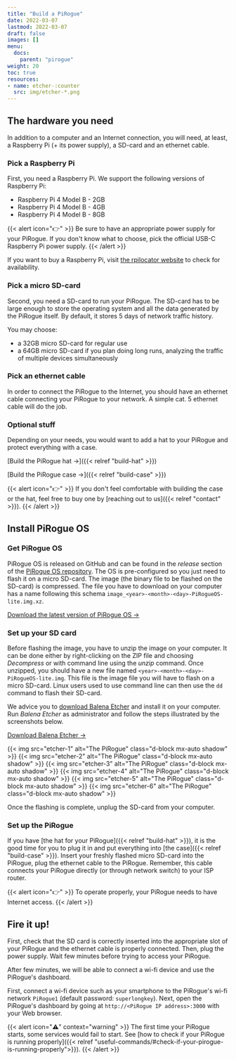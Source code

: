 ```yaml
---
title: "Build a PiRogue"
date: 2022-03-07
lastmod: 2022-03-07
draft: false
images: []
menu:
  docs:
    parent: "pirogue"
weight: 20
toc: true
resources:
- name: etcher-:counter
  src: img/etcher-*.png
---
```


## The hardware you need
In addition to a computer and an Internet connection, you will need, at least, a Raspberry Pi (+ its power supply), a SD-card and an ethernet cable.

### Pick a Raspberry Pi

First, you need a Raspberry Pi. We support the following versions of Raspberry Pi:

* Raspberry Pi 4 Model B - 2GB
* Raspberry Pi 4 Model B - 4GB
* Raspberry Pi 4 Model B - 8GB

{{< alert icon="👉" >}}
Be sure to have an appropriate power supply for your PiRogue. If you don't know what to choose, pick the official USB-C Raspberry Pi power supply.
{{< /alert >}}

If you want to buy a Raspberry Pi, visit [the rpilocator website](https://rpilocator.com/?cat=PI4) to check for availability. 


### Pick a micro SD-card

Second, you need a SD-card to run your PiRogue. The SD-card has to be large enough to store the operating system and all the data generated by the PiRogue itself. By default, it stores 5 days of network traffic history.

You may choose:

* a 32GB micro SD-card for regular use
* a 64GB micro SD-card if you plan doing long runs, analyzing the traffic of multiple devices simultaneously

### Pick an ethernet cable

In order to connect the PiRogue to the Internet, you should have an ethernet cable connecting your PiRogue to your network. A simple cat. 5 ethernet cable will do the job.

### Optional stuff

Depending on your needs, you would want to add a hat to your PiRogue and protect everything with a case.

[Build the PiRogue hat →]({{< relref "build-hat" >}})

[Build the PiRogue case →]({{< relref "build-case" >}})

{{< alert icon="👉" >}}
If you don't feel comfortable with building the case or the hat, feel free to buy one by [reaching out to us]({{< relref "contact" >}}).
{{< /alert >}}



## Install PiRogue OS

### Get PiRogue OS
PiRogue OS is released on GitHub and can be found in the *release* section of the [PiRogue OS repository](https://github.com/PiRogueToolSuite/pirogue-os/). The OS is pre-configured so you just need to flash it on a micro SD-card. The image (the binary file to be flashed on the SD-card) is compressed. The file you have to download on your computer has a name following this schema `image_<year>-<month>-<day>-PiRogueOS-lite.img.xz`.

[Download the latest version of PiRogue OS →](https://github.com/PiRogueToolSuite/pirogue-os/releases/latest)

### Set up your SD card
Before flashing the image, you have to unzip the image on your computer. It can be done either by right-clicking on the ZIP file and choosing *Decompress* or with command line using the *unzip* command. Once unzipped, you should have a new file named `<year>-<month>-<day>-PiRogueOS-lite.img`. This file is the image file you will have to flash on a micro SD-card. Linux users used to use command line can then use the `dd` command to flash their SD-card.

We advice you to [download Balena Etcher](https://www.balena.io/etcher/) and install it on your computer. Run *Balena Etcher* as administrator and follow the steps illustrated by the screenshots below.

[Download Balena Etcher →](https://www.balena.io/etcher/)

{{< img src="etcher-1" alt="The PiRogue" class="d-block mx-auto shadow" >}}
{{< img src="etcher-2" alt="The PiRogue" class="d-block mx-auto shadow" >}}
{{< img src="etcher-3" alt="The PiRogue" class="d-block mx-auto shadow" >}}
{{< img src="etcher-4" alt="The PiRogue" class="d-block mx-auto shadow" >}}
{{< img src="etcher-5" alt="The PiRogue" class="d-block mx-auto shadow" >}}
{{< img src="etcher-6" alt="The PiRogue" class="d-block mx-auto shadow" >}}

Once the flashing is complete, unplug the SD-card from your computer.

### Set up the PiRogue
If you have [the hat for your PiRogue]({{< relref "build-hat" >}}), it is the good time for you to plug it in and put everything into [the case]({{< relref "build-case" >}}). Insert your freshly flashed micro SD-card into the PiRogue, plug the ethernet cable to the PiRogue. Remember, this cable connects your PiRogue directly (or through network switch) to your ISP router.

{{< alert icon="👉" >}}
To operate properly, your PiRogue needs to have Internet access.
{{< /alert >}}


## Fire it up!

First, check that the SD card is correctly inserted into the appropriate slot of your PiRogue and the ethernet cable is properly connected. Then, plug the power supply. Wait few minutes before trying to access your PiRogue.

After few minutes, we will be able to connect a wi-fi device and use the PiRogue's dashboard. 

First, connect a wi-fi device such as your smartphone to the PiRogue's wi-fi network `PiRogue1` (default password: `superlongkey`). Next, open the PiRogue's dashboard by going at `http://<PiRogue IP address>:3000` with your Web browser.

{{< alert icon="⚠️" context="warning" >}}
The first time your PiRogue starts, some services would fail to start. See [how to check if your PiRogue is running properly]({{< relref "useful-commands/#check-if-your-pirogue-is-running-properly">}}).
{{< /alert >}}
